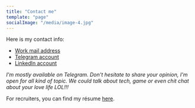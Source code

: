 ```yaml
---
title: "Contact me"
template: "page"
socialImage: "/media/image-4.jpg"
---
```


Here is my contact info:

- <i class="fas fa-envelope"></i> [Work mail address](mailto:phuongtt.297@gmail.com)
- <i class="fab fa-telegram"></i> [Telegram account](telegram:@phuwn)
- <i class="fab fa-linkedin"></i> [LinkedIn account](https://www.linkedin.com/in/phuwn/)

_I'm mostly available on Telegram. Don't hesitate to share your opinion, I'm open for all kind of topic. We could talk about tech, game or even chit chat about your love life LOL!!!_

For recruiters, you can find my résume [here](https://phuwn.wtf/resume.pdf).
